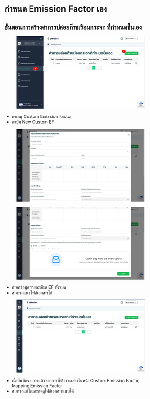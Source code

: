 # กำหนด Emission Factor เอง

## ขั้นตอนการสร้างค่าการปล่อยก๊าซเรือนกระจก ที่กำหนดขึ้นเอง

<figure><img src="../../.gitbook/assets/image (273).png" alt=""><figcaption></figcaption></figure>

* กดเมนู Custom Emission Factor
* กดปุ่ม New Custom EF



<figure><img src="../../.gitbook/assets/image (274).png" alt=""><figcaption></figcaption></figure>

<figure><img src="../../.gitbook/assets/image (275).png" alt=""><figcaption></figcaption></figure>

* กรอกข้อมูล รายละเอียด EF ทั้งหมด
* สามารถแนบไฟล์เอกสารได้



<figure><img src="../../.gitbook/assets/image (276).png" alt=""><figcaption></figcaption></figure>

* เมื่อบันทึกรายการแล้ว รายการที่สร้างจะเสดงในหน้า Custom Emission Factor, Mapping Emission Factor
* สามารถแก้ไขและกดดูไฟล์เอกสารแนบได้
